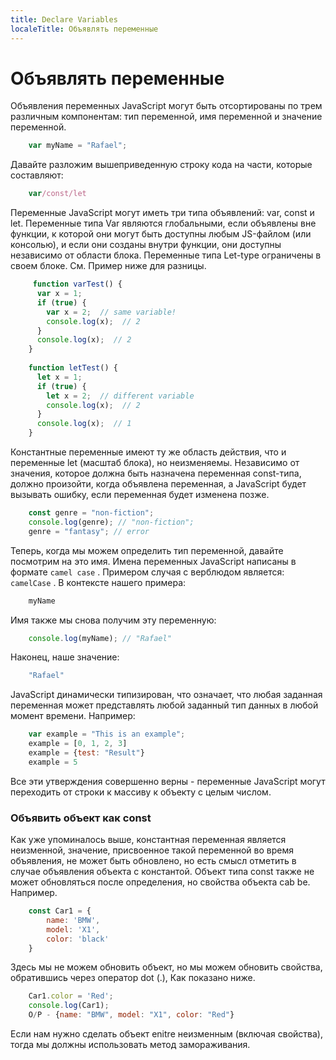 ```yaml
---
title: Declare Variables
localeTitle: Объявлять переменные
---
```

# Объявлять переменные

Объявления переменных JavaScript могут быть отсортированы по трем различным компонентам: тип переменной, имя переменной и значение переменной.

```js
    var myName = "Rafael"; 
```

Давайте разложим вышеприведенную строку кода на части, которые составляют:

```js
    var/const/let 
```

Переменные JavaScript могут иметь три типа объявлений: var, const и let. Переменные типа Var являются глобальными, если объявлены вне функции, к которой они могут быть доступны любым JS-файлом (или консолью), и если они созданы внутри функции, они доступны независимо от области блока. Переменные типа Let-type ограничены в своем блоке. См. Пример ниже для разницы.

```js
     function varTest() { 
      var x = 1; 
      if (true) { 
        var x = 2;  // same variable! 
        console.log(x);  // 2 
      } 
      console.log(x);  // 2 
    } 
 
    function letTest() { 
      let x = 1; 
      if (true) { 
        let x = 2;  // different variable 
        console.log(x);  // 2 
      } 
      console.log(x);  // 1 
    } 
```

Константные переменные имеют ту же область действия, что и переменные let (масштаб блока), но неизменяемы. Независимо от значения, которое должна быть назначена переменная const-типа, должно произойти, когда объявлена ​​переменная, а JavaScript будет вызывать ошибку, если переменная будет изменена позже.

```js
    const genre = "non-fiction"; 
    console.log(genre); // "non-fiction"; 
    genre = "fantasy"; // error 
```

Теперь, когда мы можем определить тип переменной, давайте посмотрим на это имя. Имена переменных JavaScript написаны в формате `camel case` . Примером случая с верблюдом является: `camelCase` . В контексте нашего примера:

```js
    myName 
```

Имя также мы снова получим эту переменную:

```js
    console.log(myName); // "Rafael" 
```

Наконец, наше значение:

```js
    "Rafael" 
```

JavaScript динамически типизирован, что означает, что любая заданная переменная может представлять любой заданный тип данных в любой момент времени. Например:

```js
    var example = "This is an example"; 
    example = [0, 1, 2, 3] 
    example = {test: "Result"} 
    example = 5 
```

Все эти утверждения совершенно верны - переменные JavaScript могут переходить от строки к массиву к объекту с целым числом.

### Объявить объект как const

Как уже упоминалось выше, константная переменная является неизменной, значение, присвоенное такой переменной во время объявления, не может быть обновлено, но есть смысл отметить в случае объявления объекта с константой. Объект типа const также не может обновляться после определения, но свойства объекта cab be. Например.

```js
    const Car1 = { 
        name: 'BMW', 
        model: 'X1', 
        color: 'black' 
    } 
```

Здесь мы не можем обновить объект, но мы можем обновить свойства, обратившись через оператор dot (.), Как показано ниже.

```js
    Car1.color = 'Red'; 
    console.log(Car1); 
    O/P - {name: "BMW", model: "X1", color: "Red"} 
```

Если нам нужно сделать объект enitre неизменным (включая свойства), тогда мы должны использовать метод замораживания.